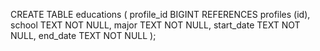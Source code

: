 CREATE TABLE educations (
profile_id BIGINT REFERENCES profiles (id),
school TEXT NOT NULL,
major TEXT NOT NULL,
start_date TEXT NOT NULL,
end_date TEXT NOT NULL
);

